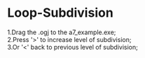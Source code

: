 # Loop-Subdivision
1.Drag the .ogj to the a7_example.exe;  
2.Press '>' to increase level of subdivision;  
3.Or '<' back to previous level of subdivision;
